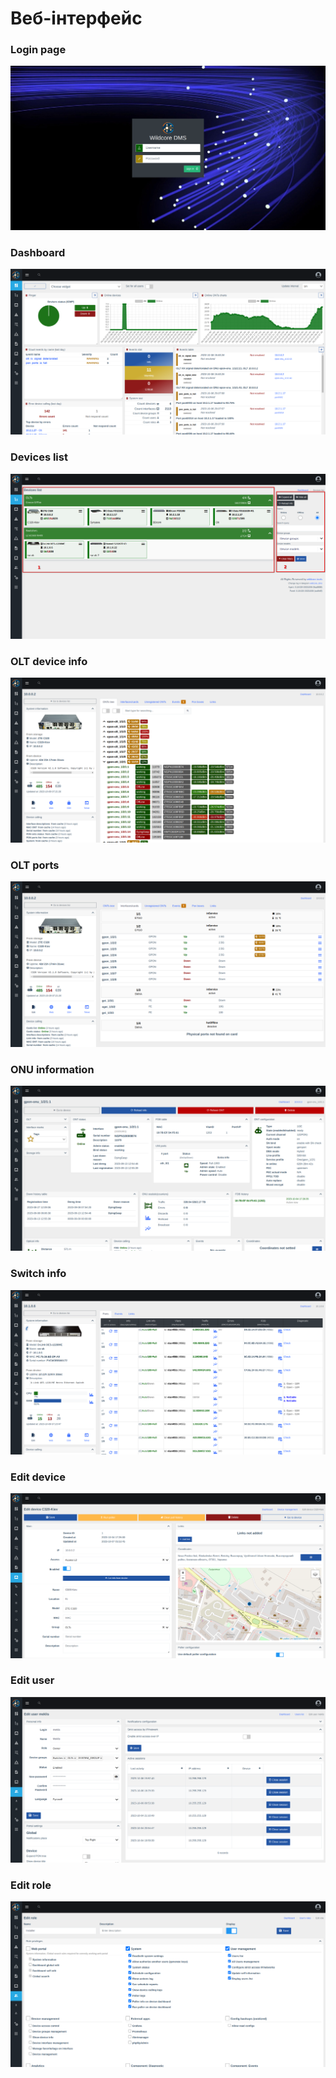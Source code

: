 # Веб-інтерфейс

### Login page
![](../assets/web-iface/login-page.png)

### Dashboard
![](../assets/web-iface/dashboard-edit.png)

### Devices list
![](../assets/web-iface/devices-list.png)

### OLT device info
![](../assets/web-iface/device-info.png)

### OLT ports
![](../assets/web-iface/ports-list.png)

### ONU information 
![](../assets/web-iface/ont-info.png)

### Switch info 
![](../assets/web-iface/switch-info.png)

### Edit device 
![](../assets/web-iface/edit-device.png)

### Edit user
![](../assets/web-iface/editing-user.png)

### Edit role
![](../assets/web-iface/editing-role.png)